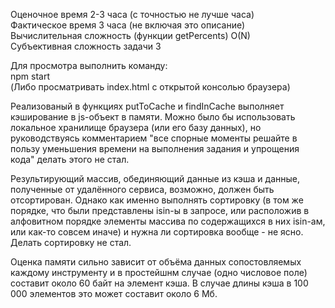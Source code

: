 
Оценочное время 2-3 часа (с точностью не лучше часа)<br>
Фактическое время 3 часа (не включая это описание)<br>
Вычислительная сложность (функции getPercents) O(N)<br>
Субъективная сложность задачи 3

Для просмотра выполнить команду:<br>
    npm start<br>
(Либо просматривать index.html с открытой консолью браузера)

Реализованый в функциях putToCache и findInCache выполняет кэширование в js-объект в памяти. Можно было бы использовать
локальное хранилище браузера (или его базу данных), но руководствуясь комментарием "все спорные моменты решайте в пользу
уменьшения времени на выполнения задания и упрощения кода" делать этого не стал.

Результирующий массив, обединяющий данные из кэша и данные, полученные от удалённого сервиса, возможно, должен быть
отсортирован. Однако как именно выполнять сортировку (в том же порядке, что были представлены isin-ы в запросе, или
расположив в алфовитном порядке элементы массива по содержащихся в них isin-ам, или как-то совсем иначе) и нужна ли
сортировка вообще - не ясно. Делать сортировку не стал.

Оценка памяти сильно зависит от объёма данных сопостовляемых каждому инструменту и в простейшнм случае (одно числовое
поле) составит около 60 байт на элемент кэша. В случае длины кэша в 100 000 элементов это может составит около 6 Мб.
